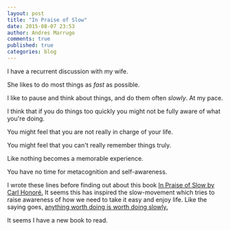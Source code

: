 ```yaml
---
layout: post
title: "In Praise of Slow"
date: 2015-08-07 23:53
author: Andres Marrugo
comments: true
published: true
categories: blog
---
```


I have a recurrent discussion with my wife. 

She likes to do most things as *fast* as possible. 

I like to pause and think about things, and do them often *slowly*. At my pace. 

I think that if you do things too quickly you might not be fully aware of what you're doing. 

You might feel that you are not really in charge of your life. 

You might feel that you can't  really remember things truly. 

Like nothing becomes a memorable experience. 

You have no time for metacognition and self-awareness. 

I wrote these lines before finding out about this book [In Praise of Slow by Carl Honoré.][1] It seems this has inspired the slow-movement which tries to raise awareness of how we need to take it easy and enjoy life. Like the saying goes, [anything worth doing is worth doing slowly.][2]

It seems I have a new book to read. 

[1]: http://www.carlhonore.com/books/in-praise-of-slowness/ "In Praise of Slow | Carl Honoré"
[2]: http://mobile.brainyquote.com/quotes/quotes/m/maewest163658.html "Anything worth doing is worth doing slowly. - Mae West at BrainyQuote Mobile"